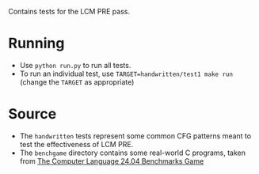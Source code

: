 Contains tests for the LCM PRE pass.

# Running
* Use `python run.py` to run all tests.
* To run an individual test, use `TARGET=handwritten/test1 make run` (change the `TARGET` as appropriate)

# Source
* The `handwritten` tests represent some common CFG patterns meant to test the effectiveness of LCM PRE.
* The `benchgame` directory contains some real-world C programs, taken from [The Computer Language 24.04 Benchmarks Game](https://benchmarksgame-team.pages.debian.net/benchmarksgame/index.html)
